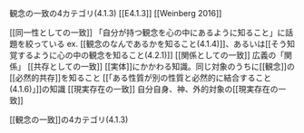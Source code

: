 観念の一致の4カテゴリ(4.1.3)
 [[E4.1.3]]
 [[Weinberg 2016]]

 [[同一性としての一致]]
 		「自分が持つ観念を心の中にあるように知ること」に話題を絞っている
 		ex. [[観念のなんであるかを知ること(4.1.4)]]、あるいは[[そう知覚するように心の中の観念を知ること(4.2.1)]]
 	[[関係としての一致]]
 		広義の「関係」
 	[[共存としての一致]]
 		[[実体]]にかかわる知識。同じ対象のうちに[[観念]]の[[必然的共存]]を知ること
 		[[「ある性質が別の性質と必然的に結合すること(4.1.6)」]]の知識
 	[[現実存在の一致]]
 		自分自身、神、外的対象の[[現実存在の一致]]



[[観念の一致]]の4カテゴリ(4.1.3)
